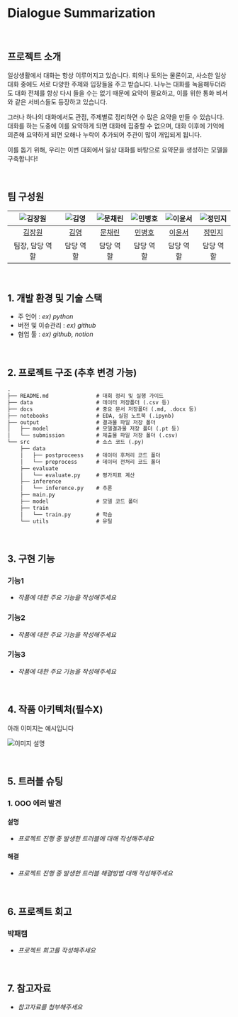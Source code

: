 # Dialogue Summarization

</br>

## 프로젝트 소개

일상생활에서 대화는 항상 이루어지고 있습니다. 회의나 토의는 물론이고, 사소한 일상 대화 중에도 서로 다양한 주제와 입장들을 주고 받습니다. 나누는 대화를 녹음해두더라도 대화 전체를 항상 다시 들을 수는 없기 때문에 요약이 필요하고, 이를 위한 통화 비서와 같은 서비스들도 등장하고 있습니다.

그러나 하나의 대화에서도 관점, 주제별로 정리하면 수 많은 요약을 만들 수 있습니다. 대화를 하는 도중에 이를 요약하게 되면 대화에 집중할 수 없으며, 대화 이후에 기억에 의존해 요약하게 되면 오해나 누락이 추가되어 주관이 많이 개입되게 됩니다.

이를 돕기 위해, 우리는 이번 대회에서 일상 대화를 바탕으로 요약문을 생성하는 모델을 구축합니다!

</br>

## 팀 구성원

| ![김장원](https://avatars.githubusercontent.com/u/156163982?v=4) | ![김영](https://avatars.githubusercontent.com/u/156163982?v=4) | ![문채린](https://avatars.githubusercontent.com/u/156163982?v=4) | ![민병호](https://avatars.githubusercontent.com/u/156163982?v=4) | ![이윤서](https://avatars.githubusercontent.com/u/156163982?v=4) | ![정민지](https://avatars.githubusercontent.com/u/156163982?v=4) |
| :--------------------------------------------------------------: | :--------------------------------------------------------------: | :--------------------------------------------------------------: | :--------------------------------------------------------------: | :--------------------------------------------------------------: | :--------------------------------------------------------------: |
|            [김장원](https://github.com/UpstageAILab)             |            [김영](https://github.com/UpstageAILab)             |            [문채린](https://github.com/UpstageAILab)             |            [민병호](https://github.com/UpstageAILab)             |            [이윤서](https://github.com/UpstageAILab)             |            [정민지](https://github.com/UpstageAILab)             |
|                            팀장, 담당 역할                             |                            담당 역할                             |                            담당 역할                             |                            담당 역할                             |                            담당 역할                             |                            담당 역할                             |

</br>

## 1. 개발 환경 및 기술 스택

- 주 언어 : _ex) python_
- 버전 및 이슈관리 : _ex) github_
- 협업 툴 : _ex) github, notion_

</br>

## 2. 프로젝트 구조 (추후 변경 가능)

```txt
.
├── README.md               # 대회 정리 및 실행 가이드
├── data                    # 데이터 저장폴더 (.csv 등)
├── docs                    # 중요 문서 저장폴더 (.md, .docx 등)
├── notebooks               # EDA, 실험 노트북 (.ipynb)
├── output                  # 결과물 파일 저장 폴더
│   ├── model               # 모델결과물 저장 폴더 (.pt 등)
│   └── submission          # 제출물 파일 저장 폴더 (.csv)
└── src                     # 소스 코드 (.py)
    ├── data
    │   ├── postproceess    # 데이터 후처리 코드 폴더
    │   └── preprocess      # 데이터 전처리 코드 폴더
    ├── evaluate
    │   └── evaluate.py     # 평가지표 계산
    ├── inference
    │   └── inference.py    # 추론
    ├── main.py
    ├── model               # 모델 코드 폴더
    ├── train 
    │   └── train.py        # 학습
    └── utils               # 유틸
```

</br>

## 3. 구현 기능

### 기능1

- _작품에 대한 주요 기능을 작성해주세요_

### 기능2

- _작품에 대한 주요 기능을 작성해주세요_

### 기능3

- _작품에 대한 주요 기능을 작성해주세요_

</br>

## 4. 작품 아키텍처(필수X)

아래 이미지는 예시입니다

![이미지 설명](https://www.cadgraphics.co.kr/UPLOAD/editor/2024/07/04//2024726410gH04SyxMo3_editor_image.png)

</br>

## 5. 트러블 슈팅

### 1. OOO 에러 발견

#### 설명

- _프로젝트 진행 중 발생한 트러블에 대해 작성해주세요_

#### 해결

- _프로젝트 진행 중 발생한 트러블 해결방법 대해 작성해주세요_

</br>

## 6. 프로젝트 회고

### 박패캠

- _프로젝트 회고를 작성해주세요_

</br>

## 7. 참고자료

- _참고자료를 첨부해주세요_

